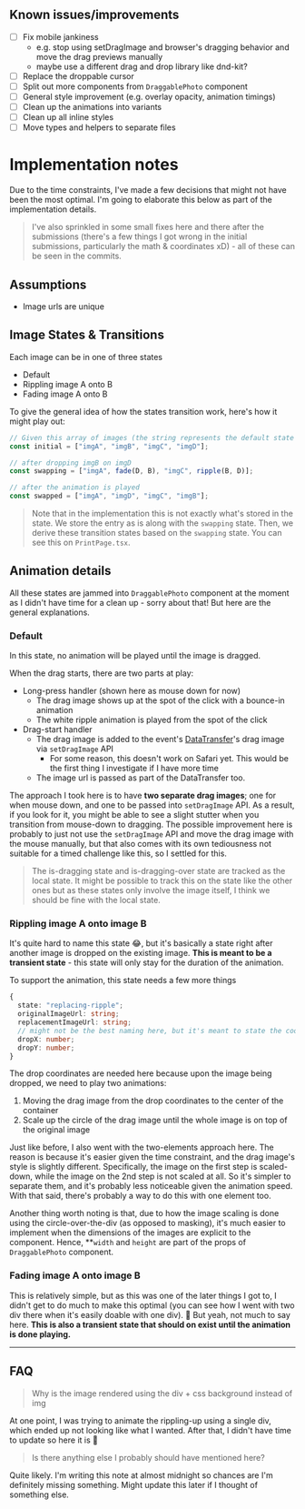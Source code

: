 ## Known issues/improvements

- [ ] Fix mobile jankiness
  - e.g. stop using setDragImage and browser's dragging behavior and move the drag previews manually
  - maybe use a different drag and drop library like dnd-kit?
- [ ] Replace the droppable cursor
- [ ] Split out more components from `DraggablePhoto` component
- [ ] General style improvement (e.g. overlay opacity, animation timings)
- [ ] Clean up the animations into variants
- [ ] Clean up all inline styles
- [ ] Move types and helpers to separate files

# Implementation notes

Due to the time constraints, I've made a few decisions that might not have been the most optimal. I'm going to elaborate this below as part of the implementation details.

> I've also sprinkled in some small fixes here and there after the submissions (there's a few things I got wrong in the initial submissions, particularly the math & coordinates xD) - all of these can be seen in the commits.

## Assumptions

- Image urls are unique

## Image States & Transitions

Each image can be in one of three states

- Default
- Rippling image A onto B
- Fading image A onto B

To give the general idea of how the states transition work, here's how it might play out:

```typescript
// Given this array of images (the string represents the default state here for conciseness)
const initial = ["imgA", "imgB", "imgC", "imgD"];

// after dropping imgB on imgD
const swapping = ["imgA", fade(D, B), "imgC", ripple(B, D)];

// after the animation is played
const swapped = ["imgA", "imgD", "imgC", "imgB"];
```

> Note that in the implementation this is not exactly what's stored in the state. We store the entry as is along with the `swapping` state. Then, we derive these transition states based on the `swapping` state. You can see this on `PrintPage.tsx`.

## Animation details

All these states are jammed into `DraggablePhoto` component at the moment as I didn't have time for a clean up - sorry about that! But here are the general explanations.

### Default

In this state, no animation will be played until the image is dragged.

When the drag starts, there are two parts at play:

- Long-press handler (shown here as mouse down for now)
  - The drag image shows up at the spot of the click with a bounce-in animation
  - The white ripple animation is played from the spot of the click
- Drag-start handler
  - The drag image is added to the event's [DataTransfer](https://developer.mozilla.org/en-US/docs/Web/API/DataTransfer)'s drag image via `setDragImage` API
    - For some reason, this doesn't work on Safari yet. This would be the first thing I investigate if I have more time
  - The image url is passed as part of the DataTransfer too.

The approach I took here is to have **two separate drag images**; one for when mouse down, and one to be passed into `setDragImage` API. As a result, if you look for it, you might be able to see a slight stutter when you transition from mouse-down to dragging. The possible improvement here is probably to just not use the `setDragImage` API and move the drag image with the mouse manually, but that also comes with its own tediousness not suitable for a timed challenge like this, so I settled for this.

> The is-dragging state and is-dragging-over state are tracked as the local state. It might be possible to track this on the state like the other ones but as these states only involve the image itself, I think we should be fine with the local state.

### Rippling image A onto image B

It's quite hard to name this state :joy:, but it's basically a state right after another image is dropped on the existing image. **This is meant to be a transient state** - this state will only stay for the duration of the animation.

To support the animation, this state needs a few more things

```typescript
{
  state: "replacing-ripple";
  originalImageUrl: string;
  replacementImageUrl: string;
  // might not be the best naming here, but it's meant to state the coordinate the image was dropped
  dropX: number;
  dropY: number;
}
```

The drop coordinates are needed here because upon the image being dropped, we need to play two animations:

1. Moving the drag image from the drop coordinates to the center of the container
2. Scale up the circle of the drag image until the whole image is on top of the original image

Just like before, I also went with the two-elements approach here. The reason is because it's easier given the time constraint, and the drag image's style is slightly different. Specifically, the image on the first step is scaled-down, while the image on the 2nd step is not scaled at all. So it's simpler to separate them, and it's probably less noticeable given the animation speed. With that said, there's probably a way to do this with one element too.

Another thing worth noting is that, due to how the image scaling is done using the circle-over-the-div (as opposed to masking), it's much easier to implement when the dimensions of the images are explicit to the component. Hence, \*\*`width` and `height` are part of the props of `DraggablePhoto` component.

### Fading image A onto image B

This is relatively simple, but as this was one of the later things I got to, I didn't get to do much to make this optimal (you can see how I went with two div there when it's easily doable with one div). :see_no_evil: But yeah, not much to say here. **This is also a transient state that should on exist until the animation is done playing.**

---

## FAQ

> Why is the image rendered using the div + css background instead of img

At one point, I was trying to animate the rippling-up using a single div, which ended up not looking like what I wanted. After that, I didn't have time to update so here it is :see_no_evil:

> Is there anything else I probably should have mentioned here?

Quite likely. I'm writing this note at almost midnight so chances are I'm definitely missing something. Might update this later if I thought of something else.
